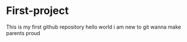# First-project
This is my first github repository
hello world
i am new to git
wanna make parents proud
